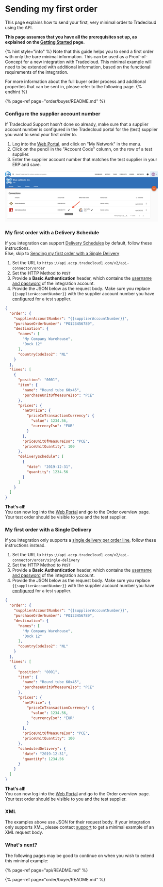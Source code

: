 # Sending my first order

This page explains how to send your first, very minimal order to Tradecloud using the API.

**This page assumes that you have all the prerequisites set up, as explained on the [Getting Started](getting-started.md) page.**

{% hint style="info" %}
Note that this guide helps you to send a first order with only the bare minimal information. This can be used as a Proof-of-Concept for a new integration with Tradecloud.
This minimal example will need to be extended with additional information, based on the functional requirements of the integration.

For more information about the full buyer order process and additional properties that can be sent in, please refer to the following page.
{% endhint %}

{% page-ref page="order/buyer/README.md" %}

### Configure the supplier account number

If Tradecloud Support hasn't done so already, make sure that a supplier account number is configured in the Tradecloud portal for the (test) supplier you want to send your first order to.

1. Log into the [Web Portal](https://portal.accp.tradecloud1.com), and click on "My Network" in the menu.
2. Click on the pencil in the "Account Code" column, on the row of a test supplier.
3. Enter the supplier account number that matches the test supplier in your ERP and save.

![](../.gitbook/assets/configure-supplier-account-numer.png)

### My first order with a Delivery Schedule

If you integration can support [Delivery Schedules](../api/delivery-schedule.md#delivery-schedule) by default, follow these instructions.  
Else, skip to [Sending my first order with a Single Delivery](#my-first-order-with-a-single-delivery)

1. Set the URL to `https://api.accp.tradecloud1.com/v2/api-connector/order`
2. Set the HTTP Method to `POST`
3. Provide a **Basic Authentication** header, which contains the [username and password](getting-started.md#2-getting-an-integration-account) of the integration account.
4. Provide the JSON below as the request body. Make sure you replace `{{supplierAccountNumber}}` with the supplier account number you have [configured](#configure-the-supplier-account-number) for a test supplier.

```json
{
  "order": {
    "supplierAccountNumber": "{{supplierAccountNumber}}",
    "purchaseOrderNumber": "PO123456789",
    "destination": {
      "names": [
        "My Company Warehouse",
        "Dock 12"
      ],
      "countryCodeIso2": "NL"
    }
  },
  "lines": [
    {
      "position": "0001",
      "item": {
        "name": "Round tube 60x45",
        "purchaseUnitOfMeasureIso": "PCE"
      },
      "prices": {
        "netPrice": {
          "priceInTransactionCurrency": {
            "value": 1234.56,
            "currencyIso": "EUR"
          }
        },
        "priceUnitOfMeasureIso": "PCE",
        "priceUnitQuantity": 100
      },
      "deliverySchedule": [
        {
          "date": "2019-12-31",
          "quantity": 1234.56
        }
      ]
    }
  ]
}
```

**That's all!**  
You can now log into the [Web Portal](https://portal.accp.tradecloud1.com) and go to the Order overview page. Your test order should be visible to you and the test supplier.

### My first order with a Single Delivery

If you integration only supports a [single delivery per order line](../api/delivery-schedule.md#single-delivery), follow these instructions instead.

1. Set the URL to `https://api.accp.tradecloud1.com/v2/api-connector/order/single-delivery`
2. Set the HTTP Method to `POST`
3. Provide a **Basic Authentication** header, which contains the [username and password](getting-started.md#2-getting-an-integration-account) of the integration account.
4. Provide the JSON below as the request body. Make sure you replace `{{supplierAccountNumber}}` with the supplier account number you have [configured](#configure-the-supplier-account-number) for a test supplier.

```json
{
  "order": {
    "supplierAccountNumber": "{{supplierAccountNumber}}",
    "purchaseOrderNumber": "PO123456789",
    "destination": {
      "names": [
        "My Company Warehouse",
        "Dock 12"
      ],
      "countryCodeIso2": "NL"
    }
  },
  "lines": [
    {
      "position": "0001",
      "item": {
        "name": "Round tube 60x45",
        "purchaseUnitOfMeasureIso": "PCE"
      },
      "prices": {
        "netPrice": {
          "priceInTransactionCurrency": {
            "value": 1234.56,
            "currencyIso": "EUR"
          }
        },
        "priceUnitOfMeasureIso": "PCE",
        "priceUnitQuantity": 100
      },
      "scheduledDelivery": {
        "date": "2019-12-31",
        "quantity": 1234.56
      }
    }
  ]
}
```

**That's all!**  
You can now log into the [Web Portal](https://portal.accp.tradecloud1.com) and go to the Order overview page. Your test order should be visible to you and the test supplier.

### XML

The examples above use JSON for their request body. If your integration only supports XML, please contact [support](../support.md) to get a minimal example of an XML request body.

### What's next?
The following pages may be good to continue on when you wish to extend this minimal example:

{% page-ref page="api/README.md" %}

{% page-ref page="order/buyer/README.md" %}

